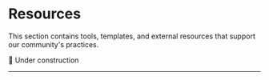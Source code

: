 # Resources

This section contains tools, templates, and external resources that support our community's practices.

🚧 Under construction

---
